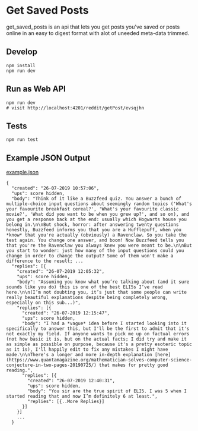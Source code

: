 # Get Saved Posts

get_saved_posts is an api that lets you get posts you've saved or posts online in an easy to digest format with alot of uneeded meta-data trimmed.

## Develop

```
npm install
npm run dev
```

## Run as Web API

```
npm run dev
# visit http://localhost:4201/reddit/getPost/evsqjhn
```

## Tests

```
npm run test
```

<!--
## Run as code

Find the id of a comment in a reddit URL like this: https://www.reddit.com/r/bestof/comments/cl210q/the_truth_about_medicare_for_all/evsqjhn?utm_source=share&utm_medium=web2x

_cl210q_ is the comment id wwe want.

in [index.ts](index.ts) file, uncomment some of the code and place the id in one of the functions. Look for this code:

```
const content = await getPostByIdExpanded("ev0azy2", 0); // Replace ev0azy2 with another comment id
const json = JSON.stringify(content);
fs.writeFile("reddit_me.json", json, (err, result) => {
  if (err) console.log("error", err);
});
```

Then run

```
npx ts-node src/index.ts
// Outputs reddit_me.json
```
-->

## Example JSON Output

[example.json](example.json)

```
{
  "created": "26-07-2019 10:57:06",
  "ups": score hidden,
  "body": "Think of it like a Buzzfeed quiz. You answer a bunch of multiple-choice input questions about seemingly random topics ('What's your favourite breakfast cereal?', 'What's your favourite classic movie?', 'What did you want to be when you grew up?', and so on), and you get a response back at the end: usually which Hogwarts house you belong in.\n\nBut shock, horror: after answering twenty questions honestly, Buzzfeed informs you that you are a Hufflepuff, when you *know* that you're actually (obviously) a Ravenclaw. So you take the test again. You change one answer, and boom! Now Buzzfeed tells you that you're the Ravenclaw you always knew you were meant to be.\n\nBut you start to wonder: just how many of the input questions could you change in order to change the output? Some of them won't make a difference to the result; ...
  "replies": [{
    "created": "26-07-2019 12:05:32",
    "ups": score hidden,
    "body": "Assuming you know what you’re talking about (and it sure sounds like you do) this is one of the best ELI5s I’ve read here.\n\n(I’m not doubting you, it’s just that some people can write really beautiful explanations despite being completely wrong, especially on this sub...)",
    "replies": [{
      "created": "26-07-2019 12:15:47",
      "ups": score hidden,
      "body": "I had a *vague* idea before I started looking into it specifically to answer this, but I'll be the first to admit that it's not exactly my field. If anyone wants to pick me up on factual errors (not how basic it is, but on the actual facts; I did try and make it as simple as possible on purpose, because it's a pretty esoteric topic as it is), I'll happily edit to fix any mistakes I might have made.\n\nThere's a longer and more in-depth explanation [here](https://www.quantamagazine.org/mathematician-solves-computer-science-conjecture-in-two-pages-20190725/) that makes for pretty good reading.",
      "replies": [{
        "created": "26-07-2019 12:40:31",
        "ups": score hidden,
        "body": "You sir are the true spirit of ELI5. I was 5 when I started reading that and now I’m definitely 6 at least.",
        "replies": [{..More Replies}]
      }]
    }]
    ...
  }
```
